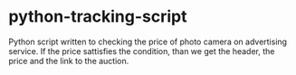 # python-tracking-script
Python script written to checking the price of photo camera on advertising service. If the price sattisfies the condition, than we get the header, the price and the link to the auction.
